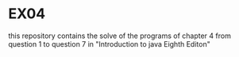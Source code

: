 # EX04
this  repository contains the solve of the programs of chapter 4 from question 1 to question 7 in "Introduction to java Eighth Editon"
